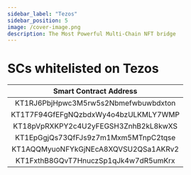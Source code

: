 ```yaml
---
sidebar_label: "Tezos"
sidebar_position: 5
image: /cover-image.png
description: The Most Powerful Multi-Chain NFT bridge
---
```


# SCs whitelisted on Tezos

|Smart Contract Address|
|:-:|
|KT1RJ6PbjHpwc3M5rw5s2Nbmefwbuwbdxton|
|KT1T7F94GfEFgNQzbdxWy4o4bzULKMLY7WMP|
|KT18pVpRXKPY2c4U2yFEGSH3ZnhB2kL8kwXS|
|KT1EpGgjQs73QfFJs9z7m1Mxm5MTnpC2tqse|
|KT1AQQMyuoNFYkGjNEcA8XQVSU2QSa1AKRv2|
|KT1FxthB8GQvT7HnuczSp1qJk4w7dR5umKrx|